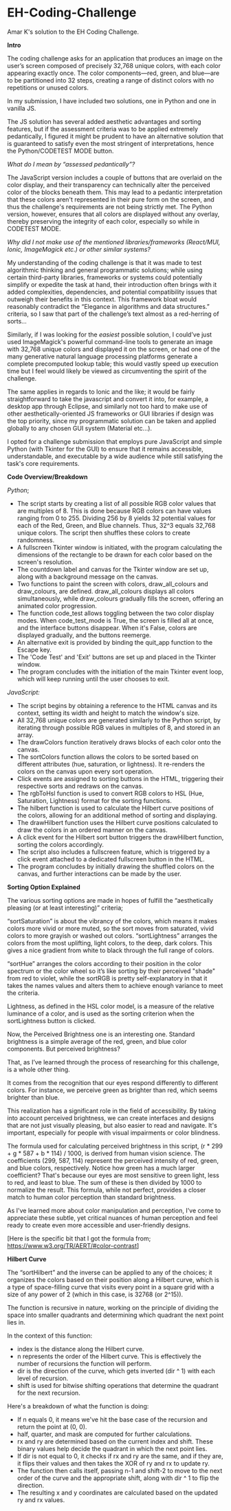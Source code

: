 # EH-Coding-Challenge
Amar K's solution to the EH Coding Challenge. 

**Intro**

The coding challenge asks for an application that produces an image on the user’s screen composed of precisely 32,768 unique colors, with each color appearing exactly once. The color components—red, green, and blue—are to be partitioned into 32 steps, creating a range of distinct colors with no repetitions or unused colors.

In my submission, I have included two solutions, one in Python and one in vanilla JS.

The JS solution has several added aesthetic advantages and sorting features, but if the assessment criteria was to be applied extremely pedantically, I figured it might be prudent to have an alternative solution that is guaranteed to satisfy even the most stringent of interpretations, hence the Python/CODETEST MODE button.

*What do I mean by “assessed pedantically”?*

The JavaScript version includes a couple of buttons that are overlaid on the color display, and their transparency can technically alter the perceived color of the blocks beneath them. This may lead to a pedantic interpretation that these colors aren't represented in their pure form on the screen, and thus the challenge's requirements are not being strictly met. The Python version, however, ensures that all colors are displayed without any overlay, thereby preserving the integrity of each color, especially so while in CODETEST MODE.

*Why did I not make use of the mentioned libraries/frameworks (React/MUI, Ionic, ImageMagick etc.) or other similar systems?*

My understanding of the coding challenge is that it was made to test algorithmic thinking and general programmatic solutions; while using certain third-party libraries, frameworks or systems could potentially simplify or expedite the task at hand, their introduction often brings with it added complexities, dependencies, and potential compatibility issues that outweigh their benefits in this context. This framework bloat would reasonably contradict the “Elegance in algorithms and data structures.” criteria, so I saw that part of the challenge’s text almost as a red-herring of sorts…

Similarly, if I was looking for the *easiest* possible solution, I could’ve just used ImageMagick's powerful command-line tools to generate an image with 32,768 unique colors and displayed it on the screen, or had one of the many generative natural language processing platforms generate a complete precomputed lookup table; this would vastly speed up execution time but I feel would likely be viewed as circumventing the spirit of the challenge.

The same applies in regards to Ionic and the like; it would be fairly straightforward to take the javascript and convert it into, for example, a desktop app through Eclipse, and similarly not too hard to make use of other aesthetically-oriented JS frameworks or GUI libraries if design was the top priority, since my programmatic solution can be taken and applied globally to any chosen GUI system (Material etc...).

I opted for a challenge submission that employs pure JavaScript and simple Python (with Tkinter for the GUI) to ensure that it remains accessible, understandable, and executable by a wide audience while still satisfying the task's core requirements.

**Code Overview/Breakdown**

*Python*;

- The script starts by creating a list of all possible RGB color values that are multiples of 8. This is done because RGB colors can have values ranging from 0 to 255. Dividing 256 by 8 yields 32 potential values for each of the Red, Green, and Blue channels. Thus, 32^3 equals 32,768 unique colors. The script then shuffles these colors to create randomness.
- A fullscreen Tkinter window is initiated, with the program calculating the dimensions of the rectangle to be drawn for each color based on the screen's resolution.
- The countdown label and canvas for the Tkinter window are set up, along with a background message on the canvas.
- Two functions to paint the screen with colors, draw\_all\_colours and draw\_colours, are defined. draw\_all\_colours displays all colors simultaneously, while draw\_colours gradually fills the screen, offering an animated color progression.
- The function code\_test allows toggling between the two color display modes. When code\_test\_mode is True, the screen is filled all at once, and the interface buttons disappear. When it's False, colors are displayed gradually, and the buttons reemerge.
- An alternative exit is provided by binding the quit\_app function to the Escape key.
- The 'Code Test' and 'Exit' buttons are set up and placed in the Tkinter window.
- The program concludes with the initiation of the main Tkinter event loop, which will keep running until the user chooses to exit.

*JavaScript:*

- The script begins by obtaining a reference to the HTML canvas and its context, setting its width and height to match the window's size.
- All 32,768 unique colors are generated similarly to the Python script, by iterating through possible RGB values in multiples of 8, and stored in an array.
- The drawColors function iteratively draws blocks of each color onto the canvas.
- The sortColors function allows the colors to be sorted based on different attributes (hue, saturation, or lightness). It re-renders the colors on the canvas upon every sort operation.
- Click events are assigned to sorting buttons in the HTML, triggering their respective sorts and redraws on the canvas.
- The rgbToHsl function is used to convert RGB colors to HSL (Hue, Saturation, Lightness) format for the sorting functions.
- The hilbert function is used to calculate the Hilbert curve positions of the colors, allowing for an additional method of sorting and displaying.
- The drawHilbert function uses the Hilbert curve positions calculated to draw the colors in an ordered manner on the canvas.
- A click event for the Hilbert sort button triggers the drawHilbert function, sorting the colors accordingly.
- The script also includes a fullscreen feature, which is triggered by a click event attached to a dedicated fullscreen button in the HTML.
- The program concludes by initially drawing the shuffled colors on the canvas, and further interactions can be made by the user.

**Sorting Option Explained**

The various sorting options are made in hopes of fulfill the “aesthetically pleasing (or at least interesting)” criteria;

“sortSaturation” is about the vibrancy of the colors, which means it makes colors more vivid or more muted, so the sort moves from saturated, vivid colors to more grayish or washed out colors. “sortLightness” arranges the colors from the most uplifting, light colors, to the deep, dark colors. This gives a nice gradient from white to black through the full range of colors.

“sortHue” arranges the colors according to their position in the color spectrum or the color wheel so it’s like sorting by their perceived "shade" from red to violet, while the sortRGB is pretty self-explanatory in that it takes the names values and alters them to achieve enough variance to meet the criteria.

Lightness, as defined in the HSL color model, is a measure of the relative luminance of a color, and is used as the sorting criterion when the sortLightness button is clicked.

Now, the Perceived Brightness one is an interesting one. Standard brightness is a simple average of the red, green, and blue color components. But perceived brightness?

That, as I’ve learned through the process of researching for this challenge, is a whole other thing.

It comes from the recognition that our eyes respond differently to different colors. For instance, we perceive green as brighter than red, which seems brighter than blue.

This realization has a significant role in the field of accessibility. By taking into account perceived brightness, we can create interfaces and designs that are not just visually pleasing, but also easier to read and navigate. It's important, especially for people with visual impairments or color blindness.

The formula used for calculating perceived brightness in this script, (r \* 299 + g \* 587 + b \* 114) / 1000, is derived from human vision science. The coefficients (299, 587, 114) represent the perceived intensity of red, green, and blue colors, respectively. Notice how green has a much larger coefficient? That's because our eyes are most sensitive to green light, less to red, and least to blue. The sum of these is then divided by 1000 to normalize the result. This formula, while not perfect, provides a closer match to human color perception than standard brightness.

As I've learned more about color manipulation and perception, I've come to appreciate these subtle, yet critical nuances of human perception and feel ready to create even more accessible and user-friendly designs.

[Here is the specific bit that I got the formula from; <https://www.w3.org/TR/AERT/#color-contrast>]

**Hilbert Curve**

The “sortHilbert” and the inverse can be applied to any of the choices; it organizes the colors based on their position along a Hilbert curve, which is a type of space-filling curve that visits every point in a square grid with a size of any power of 2 (which in this case, is 32768 (or 2^15)).

The function is recursive in nature, working on the principle of dividing the space into smaller quadrants and determining which quadrant the next point lies in.

In the context of this function:

- index is the distance along the Hilbert curve.
- n represents the order of the Hilbert curve. This is effectively the number of recursions the function will perform.
- dir is the direction of the curve, which gets inverted (dir ^ 1) with each level of recursion.
- shift is used for bitwise shifting operations that determine the quadrant for the next recursion.

Here's a breakdown of what the function is doing:

- If n equals 0, it means we've hit the base case of the recursion and return the point at (0, 0).
- half, quarter, and mask are computed for further calculations.
- rx and ry are determined based on the current index and shift. These binary values help decide the quadrant in which the next point lies.
- If dir is not equal to 0, it checks if rx and ry are the same, and if they are, it flips their values and then takes the XOR of ry and rx to update ry.
- The function then calls itself, passing n-1 and shift-2 to move to the next order of the curve and the appropriate shift, along with dir ^ 1 to flip the direction.
- The resulting x and y coordinates are calculated based on the updated ry and rx values.
